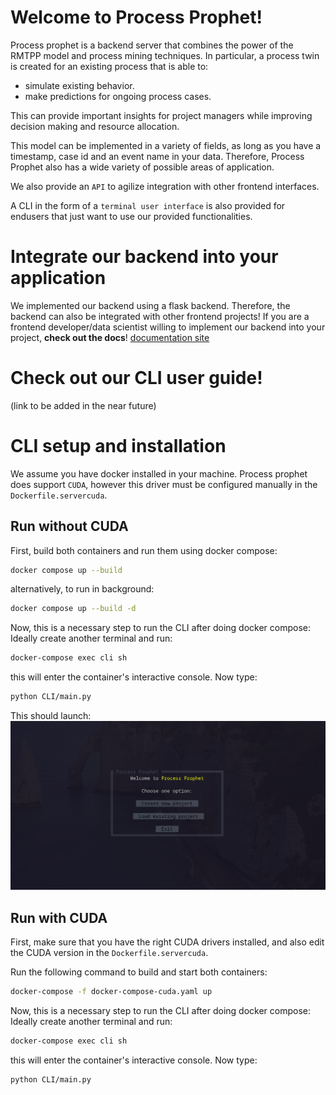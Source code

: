 # Welcome to Process Prophet!
Process prophet is a backend server that combines the power of the RMTPP model and process mining techniques. 
In particular, a process twin is created for an existing process that is able to: 
- simulate existing behavior.
- make predictions for ongoing process cases. 

This can provide important insights for project managers while improving decision making and resource allocation.

This model can be implemented in a variety of fields, as long as you have a timestamp, case id and an event name in your data. Therefore, Process Prophet also has a wide variety of possible areas of application. 

We also provide an `API` to agilize integration with other frontend interfaces. 

A CLI in the form of a `terminal user interface` is also provided for endusers that just want to use our provided 
functionalities. 

# Integrate our backend into your application
We implemented our backend using a flask backend. Therefore, the backend can also be integrated with 
other frontend projects! If you are a frontend developer/data scientist willing to implement our backend
into your project, **check out the docs**!
[documentation site](https://benjaminoyarzun17.github.io/ProcessProphet/)


# Check out our CLI user guide! 
(link to be added in the near future)


# CLI setup and installation
We assume you have docker installed in your machine. Process prophet does support `CUDA`, however this driver must
be configured manually in the `Dockerfile.servercuda`.

## Run without CUDA
First, build both containers and run them using docker compose:
```sh
docker compose up --build
```
alternatively, to run in background: 
```sh
docker compose up --build -d
```
Now, this is a necessary step to run the CLI after doing docker compose: Ideally create another terminal and run: 
```sh
docker-compose exec cli sh
```
this will enter the container's interactive console. Now type:
```sh
python CLI/main.py
```
This should launch:
![Welcome Screen](welcome_screen.png)

## Run with CUDA
First, make sure that you have the right CUDA drivers installed, and also edit the CUDA version in the `Dockerfile.servercuda`. 

Run the following command to build and start both containers:
```sh
docker-compose -f docker-compose-cuda.yaml up
```

Now, this is a necessary step to run the CLI after doing docker compose: Ideally create another terminal and run: 
```sh
docker-compose exec cli sh
```
this will enter the container's interactive console. Now type:
```sh
python CLI/main.py
```